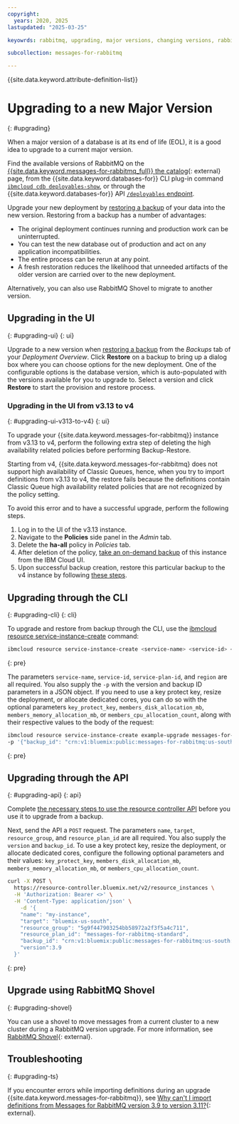 ```yaml
---
copyright:
  years: 2020, 2025
lastupdated: "2025-03-25"

keyowrds: rabbitmq, upgrading, major versions, changing versions, rabbitmq upgrading, new deployment, major version

subcollection: messages-for-rabbitmq

---
```


{{site.data.keyword.attribute-definition-list}}

# Upgrading to a new Major Version
{: #upgrading}

When a major version of a database is at its end of life (EOL), it is a good idea to upgrade to a current major version.

Find the available versions of RabbitMQ on the [{{site.data.keyword.messages-for-rabbitmq_full}} the catalog](https://cloud.ibm.com/catalog/messages-for-rabbitmq){: external} page, from the {{site.data.keyword.databases-for}} CLI plug-in command [`ibmcloud cdb deployables-show`](/docs/databases-cli-plugin?topic=databases-cli-plugin-cdb-reference#deployables-show), or through the {{site.data.keyword.databases-for}} API [`/deployables` endpoint](https://cloud.ibm.com/apidocs/cloud-databases-api#get-all-deployable-databases).

Upgrade your new deployment by [restoring a backup](/docs/cloud-databases?topic=cloud-databases-dashboard-backups) of your data into the new version. Restoring from a backup has a number of advantages:

- The original deployment continues running and production work can be uninterrupted.
- You can test the new database out of production and act on any application incompatibilities.
- The entire process can be rerun at any point.
- A fresh restoration reduces the likelihood that unneeded artifacts of the older version are carried over to the new deployment.

Alternatively, you can also use RabbitMQ Shovel to migrate to another version.

## Upgrading in the UI
{: #upgrading-ui}
{: ui}

Upgrade to a new version when [restoring a backup](/docs/cloud-databases?topic=cloud-databases-dashboard-backups) from the _Backups_ tab of your _Deployment Overview_. Click **Restore** on a backup to bring up a dialog box where you can choose options for the new deployment. One of the configurable options is the database version, which is auto-populated with the versions available for you to upgrade to. Select a version and click **Restore** to start the provision and restore process.

### Upgrading in the UI from v3.13 to v4
{: #upgrading-ui-v313-to-v4}
{: ui}

To upgrade your {{site.data.keyword.messages-for-rabbitmq}} instance from v3.13 to v4, perform the following extra step of deleting the high availability related policies before performing Backup-Restore.

Starting from v4, {{site.data.keyword.messages-for-rabbitmq} does not support high availability of Classic Queues, hence, when you try to import definitions from v3.13 to v4, the restore fails because the definitions contain Classic Queue high availability related policies that are not recognized by the policy setting.

To avoid this error and to have a successful upgrade, perform the following steps.

1. Log in to the UI of the v3.13 instance.
2. Navigate to the **Policies** side panel in the *Admin* tab.
3. Delete the **ha-all** policy in *Policies* tab.
4. After deletion of the policy, [take an on-demand backup](/docs/cloud-databases?topic=cloud-databases-dashboard-backups&interface=cli#ondemand-backup) of this instance from the IBM Cloud UI.
5. Upon successful backup creation, restore this particular backup to the v4 instance by following [these steps](/docs/cloud-databases?topic=cloud-databases-dashboard-backups&interface=ui#restore-backup).

## Upgrading through the CLI
{: #upgrading-cli}
{: cli}

To upgrade and restore from backup through the CLI, use the [ibmcloud resource service-instance-create](/docs/cli?topic=cli-ibmcloud_commands_resource#ibmcloud_resource_service_instance_create) command:

```sh
ibmcloud resource service-instance-create <service-name> <service-id> <service-plan-id> <region>
```
{: pre}

The parameters `service-name`, `service-id`, `service-plan-id`, and `region` are all required. You also supply the `-p` with the version and backup ID parameters in a JSON object. If you need to use a key protect key, resize the deployment, or allocate dedicated cores, you can do so with the optional parameters `key_protect_key`, `members_disk_allocation_mb`, `members_memory_allocation_mb`, or `members_cpu_allocation_count`, along with their respective values to the body of the request:

```sh
ibmcloud resource service-instance-create example-upgrade messages-for-rabbitmq standard us-south \
-p '{"backup_id": "crn:v1:bluemix:public:messages-for-rabbitmq:us-south:a/54e8ffe85dcedf470db5b5ee6ac4a8d8:1b8f53db-fc2d-4e24-8470-f82b15c71717:backup:06392e97-df90-46d8-98e8-cb67e9e0a8e6", "version":3.8}'
```
{: pre}

## Upgrading through the API
{: #upgrading-api}
{: api}

Complete [the necessary steps to use the resource controller API](/docs/messages-for-rabbitmq?topic=messages-for-rabbitmq-provisioning&interface=api#provision-controller-api) before you use it to upgrade from a backup.

Next, send the API a `POST` request. The parameters `name`, `target`, `resource_group`, and `resource_plan_id` are all required. You also supply the `version` and `backup_id`. To use a key protect key, resize the deployment, or allocate dedicated cores, configure the following optional parameters and their values: `key_protect_key`, `members_disk_allocation_mb`, `members_memory_allocation_mb`, or `members_cpu_allocation_count`.

```sh
curl -X POST \
  https://resource-controller.bluemix.net/v2/resource_instances \
  -H 'Authorization: Bearer <>' \
  -H 'Content-Type: application/json' \
    -d '{
    "name": "my-instance",
    "target": "bluemix-us-south",
    "resource_group": "5g9f447903254bb58972a2f3f5a4c711",
    "resource_plan_id": "messages-for-rabbitmq-standard",
    "backup_id": "crn:v1:bluemix:public:messages-for-rabbitmq:us-south:a/54e8ffe85dcedf470db5b5ee6ac4a8d8:1b8f53db-fc2d-4e24-8470-f82b15c71717:backup:06392e97-df90-46d8-98e8-cb67e9e0a8e6",
    "version":3.9
  }'
```
{: pre}

## Upgrade using RabbitMQ Shovel
{: #upgrading-shovel}

You can use a shovel to move messages from a current cluster to a new cluster during a RabbitMQ version upgrade. For more information, see [RabbitMQ Shovel](/docs/messages-for-rabbitmq?topic=messages-for-rabbitmq-rabbitmq-shovel){: external}.

## Troubleshooting
{: #upgrading-ts}

If you encounter errors while importing definitions during an upgrade {{site.data.keyword.messages-for-rabbitmq}}, see [Why can't I import definitions from Messages for RabbitMQ version 3.9 to version 3.11?](/docs/messages-for-rabbitmq?topic=messages-for-rabbitmq-troubleshoot-defs){: external}.
